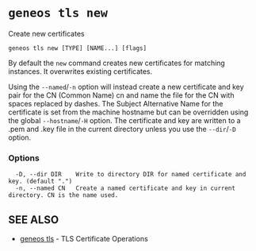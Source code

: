 # `geneos tls new`

Create new certificates

```text
geneos tls new [TYPE] [NAME...] [flags]
```

By default the `new` command creates new certificates for matching
instances. It overwrites existing certificates.

Using the `--named`/`-n` option will instead create a new certificate
and key pair for the CN (Common Name) cn and name the file for the CN
with spaces replaced by dashes. The Subject Alternative Name for the
certificate is set from the machine hostname but can be overridden using
the global `--hostname`/`-H` option. The certificate and key are
written to a .pem and .key file in the current directory unless you use
the `--dir`/`-D` option.

### Options

```text
  -D, --dir DIR    Write to directory DIR for named certificate and key. (default ".")
  -n, --named CN   Create a named certificate and key in current directory. CN is the name used.
```

## SEE ALSO

* [geneos tls](geneos_tls.md)	 - TLS Certificate Operations

